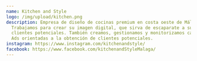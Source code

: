 ```yaml
---
name: Kitchen and Style
logo: /img/upload/kitchen.png
description: Empresa de diseño de cocinas premium en costa oeste de Málaga.
  Trabajamos para crear su imagen digital, que sirva de escaparate a sus
  clientes potenciales. También creamos, gestionamos y monitorizamos campañas de
  Ads orientadas a la obtención de clientes potenciales.
instagram: https://www.instagram.com/kitchenandstyle/
facebook: https://www.facebook.com/kitchenandStyleMalaga/
---
```

